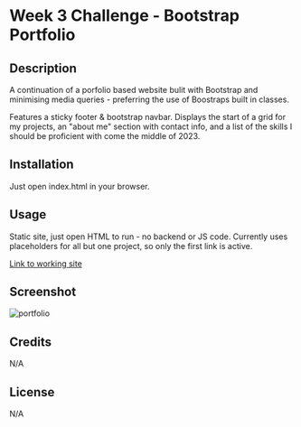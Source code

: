 # Week 3 Challenge - Bootstrap Portfolio

## Description

A continuation of a porfolio based website bulit with Bootstrap and minimising media queries - preferring the use of Boostraps built in classes.

Features a sticky footer & bootstrap navbar. Displays the start of a grid for my projects, an "about me" section with contact info, and a list of the skills I should be proficient with come the middle of 2023.

## Installation

Just open index.html in your browser.

## Usage

Static site, just open HTML to run - no backend or JS code. Currently uses placeholders for all but one project, so only the first link is active.

[Link to working site](https://github.com/tascott/Bootstrap-Portfolio)


## Screenshot
![portfolio](https://user-images.githubusercontent.com/18272434/207443054-f2bbfc2a-d992-4616-9162-e61aaad8252a.png)

## Credits

N/A


## License

N/A
